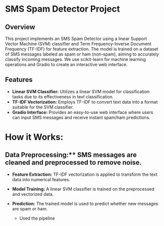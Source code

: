 # SMS Spam Detector Project

## Overview
This project implements an SMS Spam Detector using a linear Support Vector Machine (SVM) classifier and Term Frequency-Inverse Document Frequency (TF-IDF) for feature extraction. The model is trained on a dataset of SMS messages labeled as spam or ham (non-spam), aiming to accurately classify incoming messages. We use scikit-learn for machine learning operations and Gradio to create an interactive web interface.

## Features
- **Linear SVM Classifier:** Utilizes a linear SVM model for classification tasks due to its effectiveness in text classification.
- **TF-IDF Vectorization:** Employs TF-IDF to convert text data into a format suitable for the SVM classifier.
- **Gradio Interface:** Provides an easy-to-use web interface where users can input SMS messages and receive instant spam/ham predictions.

# How it Works:

## Data Preprocessing:** SMS messages are cleaned and preprocessed to remove noise.
- **Feature Extraction:** TF-IDF vectorization is applied to transform the text data into numerical features.
- **Model Training:** A linear SVM classifier is trained on the preprocessed and vectorized data.
- **Prediction:** The trained model is used to predict whether new messages are spam or ham.

  - Used the pipeline
